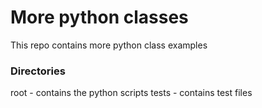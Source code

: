 # More python classes

This repo contains more python class examples

### Directories
root - contains the python scripts
tests - contains test files
